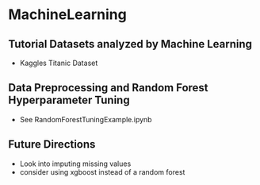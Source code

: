 # MachineLearning
## Tutorial Datasets analyzed by Machine Learning
* Kaggles Titanic Dataset
## Data Preprocessing and Random Forest Hyperparameter Tuning
* See RandomForestTuningExample.ipynb
## Future Directions
* Look into imputing missing values
* consider using xgboost instead of a random forest